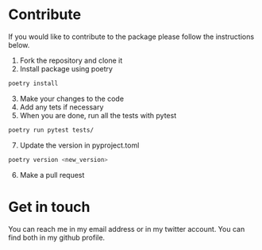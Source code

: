 # Contribute
If you would like to contribute to the package please follow the instructions below.

1. Fork the repository and clone it
2. Install package using poetry
```bash
poetry install
```
3. Make your changes to the code
4. Add any tets if necessary
5. When you are done, run all the tests with pytest
```bash
poetry run pytest tests/
```
7. Update the version in pyproject.toml
```bash
poetry version <new_version>
```
6. Make a pull request

# Get in touch
You can reach me in my email address or in my twitter account. You can find both in my github profile.